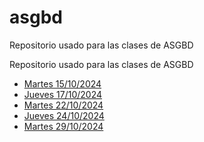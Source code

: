 # asgbd
Repositorio usado para las clases de ASGBD

Repositorio usado para las clases de ASGBD

- [Martes 15/10/2024](/Schedule/UD2/Martes%2015-10-2024.md)
- [Jueves 17/10/2024](/Schedule/UD2/Jueves%2017-10-2024.md)
- [Martes 22/10/2024](/Schedule/UD2/Martes%2022-10-2024.md)
- [Jueves 24/10/2024](/Schedule/UD2/Jueves%2024-10-2024.md)
- [Martes 29/10/2024](/Schedule/UD2/Martes%2029-10-2024.md)


